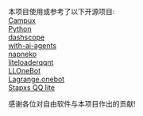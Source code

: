 本项目使用或参考了以下开源项目:
<br/>[Campux](https://github.com/idoknow/Campux)
<br/>[Python](https://www.python.org/)
<br/>[dashscope](https://github.com/dashscope)
<br/>[with-ai-agents](https://github.com/yejue/with-ai-agents)
<br/>[napneko](https://napneko.github.io/zh-CN/)
<br/>[liteloaderqqnt](https://liteloaderqqnt.github.io/)
<br/>[LLOneBot](https://github.com/LLOneBot/LLOneBot/)
<br/>[Lagrange.onebot](https://github.com/LSTM-Kirigaya/Lagrange.onebot)
<br/>[Stapxs QQ lite](https://github.com/Stapxs/Stapxs-QQ-Lite-2.0)

感谢各位对自由软件与本项目作出的贡献!
